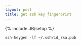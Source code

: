 ```yaml
---
layout: post
title: get ssh key fingerprint
---
```

{% include JB/setup %}

    ssh-keygen -lf ~/.ssh/id_rsa.pub